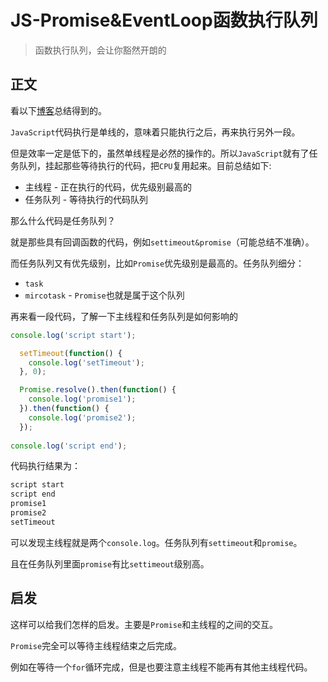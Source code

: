 # JS-Promise&EventLoop函数执行队列
> 函数执行队列，会让你豁然开朗的

## 正文

看以下[博客](https://blog.csdn.net/wky_csdn/article/details/77477146)总结得到的。

`JavaScript`代码执行是单线的，意味着只能执行之后，再来执行另外一段。

但是效率一定是低下的，虽然单线程是必然的操作的。所以`JavaScript`就有了任务队列，挂起那些等待执行的代码，把`CPU`复用起来。目前总结如下:

* 主线程 - 正在执行的代码，优先级别最高的
* 任务队列 - 等待执行的代码队列

那么什么代码是任务队列？

就是那些具有回调函数的代码，例如`settimeout&promise`（可能总结不准确）。

而任务队列又有优先级别，比如`Promise`优先级别是最高的。任务队列细分：

* `task`
* `mircotask` - `Promise`也就是属于这个队列

再来看一段代码，了解一下主线程和任务队列是如何影响的

```JavaScript
console.log('script start');

  setTimeout(function() { 
    console.log('setTimeout');
  }, 0);

  Promise.resolve().then(function() {   
    console.log('promise1');
  }).then(function() { 
    console.log('promise2');
  });
  
console.log('script end');

```

代码执行结果为：

```JavaScript
script start
script end
promise1
promise2
setTimeout
```

可以发现主线程就是两个`console.log`。任务队列有`settimeout`和`promise`。

且在任务队列里面`promise`有比`settimeout`级别高。

## 启发

这样可以给我们怎样的启发。主要是`Promise`和主线程的之间的交互。

`Promise`完全可以等待主线程结束之后完成。

例如在等待一个`for`循环完成，但是也要注意主线程不能再有其他主线程代码。